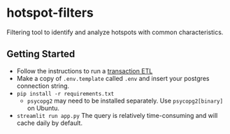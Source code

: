 # hotspot-filters

Filtering tool to identify and analyze hotspots with common characteristics.

## Getting Started
- Follow the instructions to run a [transaction ETL](https://github.com/evandiewald/helium-transaction-etl)
- Make a copy of `.env.template` called `.env` and insert your postgres connection string.
- `pip install -r requirements.txt`
  - `psycopg2` may need to be installed separately. Use `psycopg2[binary]` on Ubuntu.
- `streamlit run app.py`
The query is relatively time-consuming and will cache daily by default.

